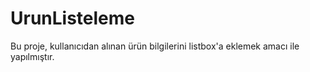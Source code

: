 # UrunListeleme
Bu proje, kullanıcıdan alınan ürün bilgilerini listbox'a eklemek amacı ile yapılmıştır.
